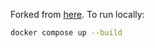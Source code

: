 Forked from [here](https://github.com/aliasgerovs/aliasgerovs.github.io). To run locally:
```sh
docker compose up --build
```
